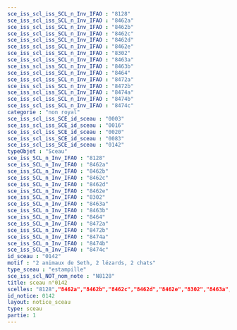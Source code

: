 ```yaml
---
sce_iss_scl_iss_SCL_n_Inv_IFAO : "8128"
sce_iss_scl_iss_SCL_n_Inv_IFAO : "8462a"
sce_iss_scl_iss_SCL_n_Inv_IFAO : "8462b"
sce_iss_scl_iss_SCL_n_Inv_IFAO : "8462c"
sce_iss_scl_iss_SCL_n_Inv_IFAO : "8462d"
sce_iss_scl_iss_SCL_n_Inv_IFAO : "8462e"
sce_iss_scl_iss_SCL_n_Inv_IFAO : "8302"
sce_iss_scl_iss_SCL_n_Inv_IFAO : "8463a"
sce_iss_scl_iss_SCL_n_Inv_IFAO : "8463b"
sce_iss_scl_iss_SCL_n_Inv_IFAO : "8464"
sce_iss_scl_iss_SCL_n_Inv_IFAO : "8472a"
sce_iss_scl_iss_SCL_n_Inv_IFAO : "8472b"
sce_iss_scl_iss_SCL_n_Inv_IFAO : "8474a"
sce_iss_scl_iss_SCL_n_Inv_IFAO : "8474b"
sce_iss_scl_iss_SCL_n_Inv_IFAO : "8474c"
categorie : "non royal"
sce_iss_scl_iss_SCE_id_sceau : "0003"
sce_iss_scl_iss_SCE_id_sceau : "0016"
sce_iss_scl_iss_SCE_id_sceau : "0020"
sce_iss_scl_iss_SCE_id_sceau : "0083"
sce_iss_scl_iss_SCE_id_sceau : "0142"
typeObjet : "Sceau"
sce_iss_SCL_n_Inv_IFAO : "8128"
sce_iss_SCL_n_Inv_IFAO : "8462a"
sce_iss_SCL_n_Inv_IFAO : "8462b"
sce_iss_SCL_n_Inv_IFAO : "8462c"
sce_iss_SCL_n_Inv_IFAO : "8462d"
sce_iss_SCL_n_Inv_IFAO : "8462e"
sce_iss_SCL_n_Inv_IFAO : "8302"
sce_iss_SCL_n_Inv_IFAO : "8463a"
sce_iss_SCL_n_Inv_IFAO : "8463b"
sce_iss_SCL_n_Inv_IFAO : "8464"
sce_iss_SCL_n_Inv_IFAO : "8472a"
sce_iss_SCL_n_Inv_IFAO : "8472b"
sce_iss_SCL_n_Inv_IFAO : "8474a"
sce_iss_SCL_n_Inv_IFAO : "8474b"
sce_iss_SCL_n_Inv_IFAO : "8474c"
id_sceau : "0142"
motif : "2 animaux de Seth, 2 lézards, 2 chats"
type_sceau : "estampille"
sce_iss_scl_NOT_nom_note : "N8128"
title: sceau n°0142
scelles: "8128","8462a","8462b","8462c","8462d","8462e","8302","8463a","8463b","8464","8472a","8472b","8474a","8474b","8474c"
id_notice: 0142
layout: notice_sceau
type: sceau
partie: 1
---
```

